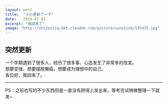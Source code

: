 ```yaml
---
layout: post
title:  "小小更新了一下"
date:   2018-07-01
excerpt: "我回来了"
image: "http://ots2ozzjq.bkt.clouddn.com/picture/sunshine/535435.jpg"
---
```


## 突然更新
一个学期遇到了很多人，经历了很多事，心态发生了非常多的改变。  
想要变强，想要摆脱懒癌，想要成为理想中的自己。  
各位好，我回来了。


---
PS：之前也写的不少东西但是一直没有顾得上发出来，等考完试稍微整理一下就发~